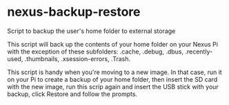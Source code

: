 # nexus-backup-restore
 Script to backup the user's home folder to external storage
 
 This script will back up the contents of your home folder on your Nexus Pi with the exception of these subfolders: .cache, .debug, .dbus, .recently-used, .thumbnails, .xsession-errors, .Trash.
 
This script is handy when you're moving to a new image. In that case, run it on your Pi to create a backup of your home folder, then insert the SD card with the new image, run this scrip again and insert the USB stick with your backup, click Restore and follow the prompts.



